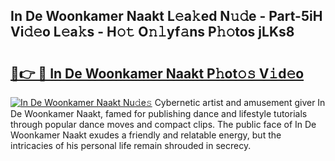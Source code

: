 ## In De Woonkamer Naakt L𝚎a𝚔ed N𝚞𝚍e - Part-5iH Vi𝚍𝚎o L𝚎a𝚔s - H𝚘𝚝 O𝚗𝚕yf𝚊ns P𝚑𝚘tos jLKs8

# <h2><a href="http://kf9l51y.oniu.top/?m=In+De+Woonkamer+Naakt">🔗👉 🔴 In De Woonkamer Naakt P𝚑ot𝚘𝚜 V𝚒d𝚎o</a></h2>

[![In De Woonkamer Naakt Nu𝚍e𝚜](https://i.imgur.com/0qMVB7G.gif)](http://kf9l51y.oniu.top/?m=In+De+Woonkamer+Naakt)
Cybernetic artist and amusement giver In De Woonkamer Naakt, famed for publishing dance and lifestyle tutorials through popular dance moves and compact clips. The public face of In De Woonkamer Naakt exudes a friendly and relatable energy, but the intricacies of his personal life remain shrouded in secrecy.  
